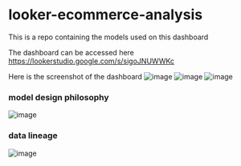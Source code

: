 # looker-ecommerce-analysis

This is a repo containing the models used on this dashboard

The dashboard can be accessed here
https://lookerstudio.google.com/s/sigoJNUWWKc

Here is the screenshot of the dashboard
![image](https://github.com/jddeguia/looker-ecommerce-analysis/assets/70092528/565f673a-ec90-4db8-b19b-06f764ba0262)
![image](https://github.com/jddeguia/looker-ecommerce-analysis/assets/70092528/7b1976f8-d38d-43e6-aa98-4ed2f2b3621d)
![image](https://github.com/jddeguia/looker-ecommerce-analysis/assets/70092528/c763348c-9e95-4001-b015-21a43d3e59b2)

### model design philosophy
![image](https://github.com/jddeguia/looker-ecommerce-analysis/assets/70092528/b85b0cda-49ae-49ae-a581-6970c8b3c368)

### data lineage
![image](https://github.com/jddeguia/looker-ecommerce-analysis/assets/70092528/6609c0b6-9b83-4b86-95a9-a2b723374665)

